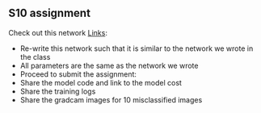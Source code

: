 ## S10 assignment

Check out this network [Links](https://github.com/kentaroy47/vision-transformers-cifar10/blob/main/models/vit.py):

- Re-write this network such that it is similar to the network we wrote in the class
- All parameters are the same as the network we wrote
- Proceed to submit the assignment:
- Share the model code and link to the model cost
- Share the training logs
- Share the gradcam images for 10 misclassified images
 
